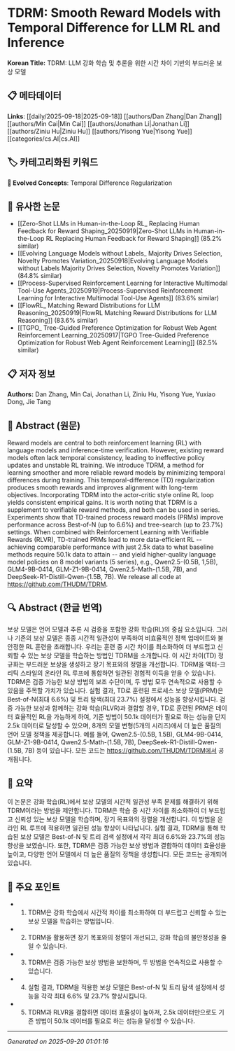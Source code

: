 # TDRM: Smooth Reward Models with Temporal Difference for LLM RL and Inference

**Korean Title:** TDRM: LLM 강화 학습 및 추론을 위한 시간 차이 기반의 부드러운 보상 모델

## 📋 메타데이터

**Links**: [[daily/2025-09-18|2025-09-18]] [[authors/Dan Zhang|Dan Zhang]] [[authors/Min Cai|Min Cai]] [[authors/Jonathan Li|Jonathan Li]] [[authors/Ziniu Hu|Ziniu Hu]] [[authors/Yisong Yue|Yisong Yue]] [[categories/cs.AI|cs.AI]]

## 🏷️ 카테고리화된 키워드
**🚀 Evolved Concepts**: Temporal Difference Regularization

## 🔗 유사한 논문
- [[Zero-Shot LLMs in Human-in-the-Loop RL_ Replacing Human Feedback for Reward Shaping_20250919|Zero-Shot LLMs in Human-in-the-Loop RL Replacing Human Feedback for Reward Shaping]] (85.2% similar)
- [[Evolving Language Models without Labels_ Majority Drives Selection, Novelty Promotes Variation_20250918|Evolving Language Models without Labels Majority Drives Selection, Novelty Promotes Variation]] (84.8% similar)
- [[Process-Supervised Reinforcement Learning for Interactive Multimodal Tool-Use Agents_20250919|Process-Supervised Reinforcement Learning for Interactive Multimodal Tool-Use Agents]] (83.6% similar)
- [[FlowRL_ Matching Reward Distributions for LLM Reasoning_20250919|FlowRL Matching Reward Distributions for LLM Reasoning]] (83.6% similar)
- [[TGPO_ Tree-Guided Preference Optimization for Robust Web Agent Reinforcement Learning_20250917|TGPO Tree-Guided Preference Optimization for Robust Web Agent Reinforcement Learning]] (82.5% similar)

## 📋 저자 정보

**Authors:** Dan Zhang, Min Cai, Jonathan Li, Ziniu Hu, Yisong Yue, Yuxiao Dong, Jie Tang

## 📄 Abstract (원문)

Reward models are central to both reinforcement learning (RL) with language
models and inference-time verification. However, existing reward models often
lack temporal consistency, leading to ineffective policy updates and unstable
RL training. We introduce TDRM, a method for learning smoother and more
reliable reward models by minimizing temporal differences during training. This
temporal-difference (TD) regularization produces smooth rewards and improves
alignment with long-term objectives. Incorporating TDRM into the actor-critic
style online RL loop yields consistent empirical gains. It is worth noting that
TDRM is a supplement to verifiable reward methods, and both can be used in
series. Experiments show that TD-trained process reward models (PRMs) improve
performance across Best-of-N (up to 6.6%) and tree-search (up to 23.7%)
settings. When combined with Reinforcement Learning with Verifiable Rewards
(RLVR), TD-trained PRMs lead to more data-efficient RL -- achieving comparable
performance with just 2.5k data to what baseline methods require 50.1k data to
attain -- and yield higher-quality language model policies on 8 model variants
(5 series), e.g., Qwen2.5-(0.5B, 1,5B), GLM4-9B-0414, GLM-Z1-9B-0414,
Qwen2.5-Math-(1.5B, 7B), and DeepSeek-R1-Distill-Qwen-(1.5B, 7B). We release
all code at https://github.com/THUDM/TDRM.

## 🔍 Abstract (한글 번역)

보상 모델은 언어 모델과 추론 시 검증을 포함한 강화 학습(RL)의 중심 요소입니다. 그러나 기존의 보상 모델은 종종 시간적 일관성이 부족하여 비효율적인 정책 업데이트와 불안정한 RL 훈련을 초래합니다. 우리는 훈련 중 시간 차이를 최소화하여 더 부드럽고 신뢰할 수 있는 보상 모델을 학습하는 방법인 TDRM을 소개합니다. 이 시간 차이(TD) 정규화는 부드러운 보상을 생성하고 장기 목표와의 정렬을 개선합니다. TDRM을 액터-크리틱 스타일의 온라인 RL 루프에 통합하면 일관된 경험적 이득을 얻을 수 있습니다. TDRM은 검증 가능한 보상 방법의 보조 수단이며, 두 방법 모두 연속적으로 사용할 수 있음을 주목할 가치가 있습니다. 실험 결과, TD로 훈련된 프로세스 보상 모델(PRM)은 Best-of-N(최대 6.6%) 및 트리 탐색(최대 23.7%) 설정에서 성능을 향상시킵니다. 검증 가능한 보상과 함께하는 강화 학습(RLVR)과 결합할 경우, TD로 훈련된 PRM은 데이터 효율적인 RL을 가능하게 하여, 기준 방법이 50.1k 데이터가 필요로 하는 성능을 단지 2.5k 데이터로 달성할 수 있으며, 8개의 모델 변형(5개의 시리즈)에서 더 높은 품질의 언어 모델 정책을 제공합니다. 예를 들어, Qwen2.5-(0.5B, 1.5B), GLM4-9B-0414, GLM-Z1-9B-0414, Qwen2.5-Math-(1.5B, 7B), DeepSeek-R1-Distill-Qwen-(1.5B, 7B) 등이 있습니다. 모든 코드는 https://github.com/THUDM/TDRM에서 공개됩니다.

## 📝 요약

이 논문은 강화 학습(RL)에서 보상 모델의 시간적 일관성 부족 문제를 해결하기 위해 TDRM이라는 방법을 제안합니다. TDRM은 학습 중 시간 차이를 최소화하여 더 부드럽고 신뢰성 있는 보상 모델을 학습하며, 장기 목표와의 정렬을 개선합니다. 이 방법을 온라인 RL 루프에 적용하면 일관된 성능 향상이 나타납니다. 실험 결과, TDRM을 통해 학습된 보상 모델은 Best-of-N 및 트리 검색 설정에서 각각 최대 6.6%와 23.7%의 성능 향상을 보였습니다. 또한, TDRM은 검증 가능한 보상 방법과 결합하여 데이터 효율성을 높이고, 다양한 언어 모델에서 더 높은 품질의 정책을 생성합니다. 모든 코드는 공개되어 있습니다.

## 🎯 주요 포인트

- 1. TDRM은 강화 학습에서 시간적 차이를 최소화하여 더 부드럽고 신뢰할 수 있는 보상 모델을 학습하는 방법입니다.

- 2. TDRM을 활용하면 장기 목표와의 정렬이 개선되고, 강화 학습의 불안정성을 줄일 수 있습니다.

- 3. TDRM은 검증 가능한 보상 방법을 보완하며, 두 방법을 연속적으로 사용할 수 있습니다.

- 4. 실험 결과, TDRM을 적용한 보상 모델은 Best-of-N 및 트리 탐색 설정에서 성능을 각각 최대 6.6% 및 23.7% 향상시킵니다.

- 5. TDRM과 RLVR을 결합하면 데이터 효율성이 높아져, 2.5k 데이터만으로도 기존 방법이 50.1k 데이터를 필요로 하는 성능을 달성할 수 있습니다.

---

*Generated on 2025-09-20 01:01:16*